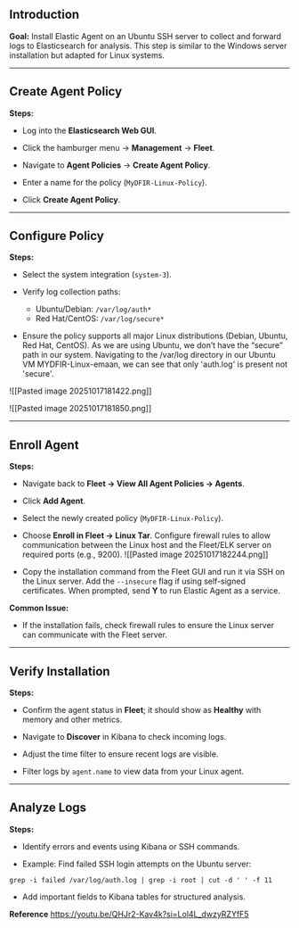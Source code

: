 ## Introduction

**Goal:** Install Elastic Agent on an Ubuntu SSH server to collect and forward logs to Elasticsearch for analysis. This step is similar to the Windows server installation but adapted for Linux systems.

---

## Create Agent Policy

**Steps:**

- Log into the **Elasticsearch Web GUI**.
    
- Click the hamburger menu → **Management** → **Fleet**.
    
- Navigate to **Agent Policies** → **Create Agent Policy**.
    
- Enter a name for the policy (`MyDFIR-Linux-Policy`).
    
- Click **Create Agent Policy**.
    
---

## Configure Policy

**Steps:**

- Select the system integration (`system-3`).
    
- Verify log collection paths:
    
    - Ubuntu/Debian: `/var/log/auth*`
    - Red Hat/CentOS: `/var/log/secure*`
        
- Ensure the policy supports all major Linux distributions (Debian, Ubuntu, Red Hat, CentOS). As we are using Ubuntu, we don’t have the “secure” path in our system. Navigating to the /var/log directory in our Ubuntu VM MYDFIR-Linux-emaan, we can see that only 'auth.log' is present not 'secure'.

![[Pasted image 20251017181422.png]]

![[Pasted image 20251017181850.png]]

---

## Enroll Agent

**Steps:**

- Navigate back to **Fleet → View All Agent Policies → Agents**.
    
- Click **Add Agent**.
    
- Select the newly created policy (`MyDFIR-Linux-Policy`).
    
- Choose **Enroll in Fleet → Linux Tar**. Configure firewall rules to allow communication between the Linux host and the Fleet/ELK server on required ports (e.g., 9200). 
    ![[Pasted image 20251017182244.png]]
    
    
- Copy the installation command from the Fleet GUI and run it via SSH on the Linux server. Add the `--insecure` flag if using self-signed certificates. When prompted, send **Y** to run Elastic Agent as a service.
    

**Common Issue:**
- If the installation fails, check firewall rules to ensure the Linux server can communicate with the Fleet server.
---

## Verify Installation

**Steps:**

- Confirm the agent status in **Fleet**; it should show as **Healthy** with memory and other metrics.
- Navigate to **Discover** in Kibana to check incoming logs.

- Adjust the time filter to ensure recent logs are visible.
    
- Filter logs by `agent.name` to view data from your Linux agent.
    

---

## Analyze Logs

**Steps:**

- Identify errors and events using Kibana or SSH commands.
    
- Example: Find failed SSH login attempts on the Ubuntu server:
    

`grep -i failed /var/log/auth.log | grep -i root | cut -d ' ' -f 11`

- Add important fields to Kibana tables for structured analysis.


**Reference**
https://youtu.be/QHJr2-Kav4k?si=Lol4L_dwzyRZYfF5